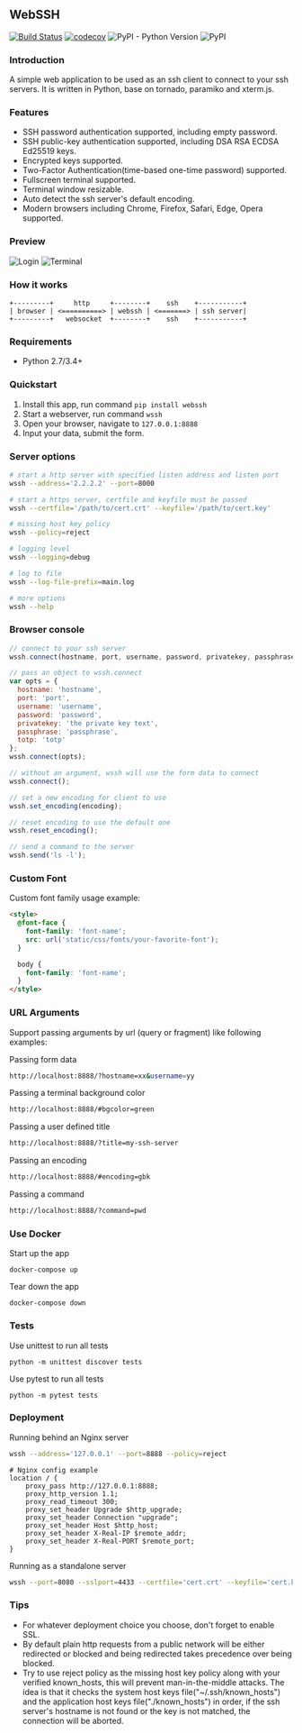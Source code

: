 ## WebSSH

[![Build Status](https://travis-ci.org/huashengdun/webssh.svg?branch=master)](https://travis-ci.org/huashengdun/webssh)
[![codecov](https://codecov.io/gh/huashengdun/webssh/branch/master/graph/badge.svg)](https://codecov.io/gh/huashengdun/webssh)
![PyPI - Python Version](https://img.shields.io/pypi/pyversions/webssh.svg)
![PyPI](https://img.shields.io/pypi/v/webssh.svg)


### Introduction

A simple web application to be used as an ssh client to connect to your ssh servers. It is written in Python, base on tornado, paramiko and xterm.js.

### Features

* SSH password authentication supported, including empty password.
* SSH public-key authentication supported, including DSA RSA ECDSA Ed25519 keys.
* Encrypted keys supported.
* Two-Factor Authentication(time-based one-time password) supported.
* Fullscreen terminal supported.
* Terminal window resizable.
* Auto detect the ssh server's default encoding.
* Modern browsers including Chrome, Firefox, Safari, Edge, Opera supported.


### Preview

![Login](https://github.com/huashengdun/webssh/raw/master/preview/login.png)
![Terminal](https://github.com/huashengdun/webssh/raw/master/preview/terminal.png)


### How it works
```
+---------+     http     +--------+    ssh    +-----------+
| browser | <==========> | webssh | <=======> | ssh server|
+---------+   websocket  +--------+    ssh    +-----------+
```

### Requirements

* Python 2.7/3.4+


### Quickstart

1. Install this app, run command `pip install webssh`
2. Start a webserver, run command `wssh`
3. Open your browser, navigate to `127.0.0.1:8888`
4. Input your data, submit the form.


### Server options

```bash
# start a http server with specified listen address and listen port
wssh --address='2.2.2.2' --port=8000

# start a https server, certfile and keyfile must be passed
wssh --certfile='/path/to/cert.crt' --keyfile='/path/to/cert.key'

# missing host key policy
wssh --policy=reject

# logging level
wssh --logging=debug

# log to file
wssh --log-file-prefix=main.log

# more options
wssh --help
```

### Browser console

```javascript
// connect to your ssh server
wssh.connect(hostname, port, username, password, privatekey, passphrase, totp);

// pass an object to wssh.connect
var opts = {
  hostname: 'hostname',
  port: 'port',
  username: 'username',
  password: 'password',
  privatekey: 'the private key text',
  passphrase: 'passphrase',
  totp: 'totp'
};
wssh.connect(opts);

// without an argument, wssh will use the form data to connect
wssh.connect();

// set a new encoding for client to use
wssh.set_encoding(encoding);

// reset encoding to use the default one
wssh.reset_encoding();

// send a command to the server
wssh.send('ls -l');
```

### Custom Font

Custom font family usage example:
```html
<style>
  @font-face {
    font-family: 'font-name';
    src: url('static/css/fonts/your-favorite-font');
  }

  body {
    font-family: 'font-name';
  }
</style>
```

### URL Arguments

Support passing arguments by url (query or fragment) like following examples:

Passing form data
```bash
http://localhost:8888/?hostname=xx&username=yy
```

Passing a terminal background color
```bash
http://localhost:8888/#bgcolor=green
```

Passing a user defined title
```bash
http://localhost:8888/?title=my-ssh-server
```

Passing an encoding
```bash
http://localhost:8888/#encoding=gbk
```

Passing a command
```bash
http://localhost:8888/?command=pwd
```

### Use Docker

Start up the app
```
docker-compose up
```

Tear down the app
```
docker-compose down
```

### Tests

Use unittest to run all tests
```
python -m unittest discover tests
```

Use pytest to run all tests
```
python -m pytest tests
```

### Deployment

Running behind an Nginx server

```bash
wssh --address='127.0.0.1' --port=8888 --policy=reject
```
```nginx
# Nginx config example
location / {
    proxy_pass http://127.0.0.1:8888;
    proxy_http_version 1.1;
    proxy_read_timeout 300;
    proxy_set_header Upgrade $http_upgrade;
    proxy_set_header Connection "upgrade";
    proxy_set_header Host $http_host;
    proxy_set_header X-Real-IP $remote_addr;
    proxy_set_header X-Real-PORT $remote_port;
}
```

Running as a standalone server
```bash
wssh --port=8080 --sslport=4433 --certfile='cert.crt' --keyfile='cert.key' --xheaders=False --policy=reject
```


### Tips

* For whatever deployment choice you choose, don't forget to enable SSL.
* By default plain http requests from a public network will be either redirected or blocked and being redirected takes precedence over being blocked.
* Try to use reject policy as the missing host key policy along with your verified known_hosts, this will prevent man-in-the-middle attacks. The idea is that it checks the system host keys file("~/.ssh/known_hosts") and the application host keys file("./known_hosts") in order, if the ssh server's hostname is not found or the key is not matched, the connection will be aborted.
